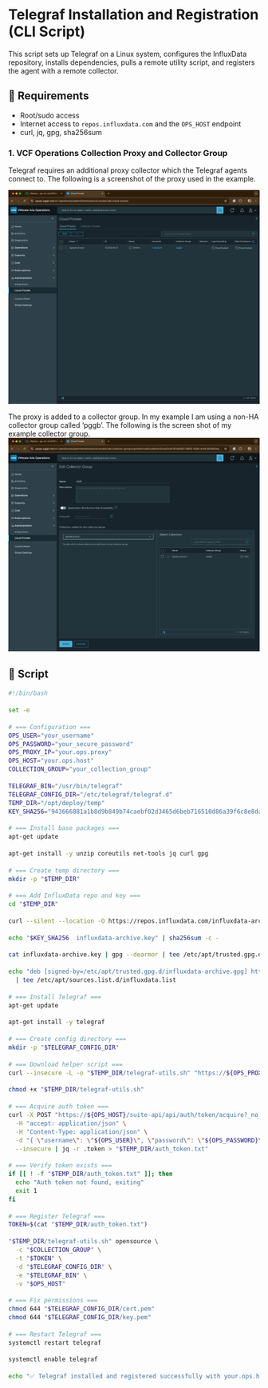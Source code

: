 # Telegraf Installation and Registration (CLI Script)

This script sets up Telegraf on a Linux system, configures the InfluxData repository, installs dependencies, pulls a remote utility script, and registers the agent with a remote collector.

## 🧰 Requirements
- Root/sudo access
- Internet access to `repos.influxdata.com` and the `OPS_HOST` endpoint
- curl, jq, gpg, sha256sum

### 1. VCF Operations Collection Proxy and Collector Group

Telegraf requires an additional proxy collector which the Telegraf agents connect to.  The following is a screenshot of the proxy used in the example.

![](images/CleanShot%202025-05-29%20at%2006.42.42@2x.png)<!-- {"width":755} -->

The proxy is added to a collector group.   In my example I am using a non-HA collector group called ‘pggb’.  The following is the screen shot of my example collector group.
![](images/CleanShot%202025-05-29%20at%2006.46.03@2x.png)<!-- {"width":749} -->



## 📜 Script

```bash
#!/bin/bash

set -e

# === Configuration ===
OPS_USER="your_username"
OPS_PASSWORD="your_secure_password"
OPS_PROXY_IP="your.ops.proxy"
OPS_HOST="your.ops.host"
COLLECTION_GROUP="your_collection_group"

TELEGRAF_BIN="/usr/bin/telegraf"
TELEGRAF_CONFIG_DIR="/etc/telegraf/telegraf.d"
TEMP_DIR="/opt/deploy/temp"
KEY_SHA256="943666881a1b8d9b849b74caebf02d3465d6beb716510d86a39f6c8e8dac7515"

# === Install base packages ===
apt-get update

apt-get install -y unzip coreutils net-tools jq curl gpg

# === Create temp directory ===
mkdir -p "$TEMP_DIR"

# === Add InfluxData repo and key ===
cd "$TEMP_DIR"

curl --silent --location -O https://repos.influxdata.com/influxdata-archive.key

echo "$KEY_SHA256  influxdata-archive.key" | sha256sum -c -

cat influxdata-archive.key | gpg --dearmor | tee /etc/apt/trusted.gpg.d/influxdata-archive.gpg > /dev/null

echo "deb [signed-by=/etc/apt/trusted.gpg.d/influxdata-archive.gpg] https://repos.influxdata.com/debian stable main" \
  | tee /etc/apt/sources.list.d/influxdata.list

# === Install Telegraf ===
apt-get update

apt-get install -y telegraf

# === Create config directory ===
mkdir -p "$TELEGRAF_CONFIG_DIR"

# === Download helper script ===
curl --insecure -L -o "$TEMP_DIR/telegraf-utils.sh" "https://${OPS_PROXY_IP}/downloads/salt/telegraf-utils.sh"

chmod +x "$TEMP_DIR/telegraf-utils.sh"

# === Acquire auth token ===
curl -X POST "https://${OPS_HOST}/suite-api/api/auth/token/acquire?_no_links=true" \
  -H "accept: application/json" \
  -H "Content-Type: application/json" \
  -d "{ \"username\": \"${OPS_USER}\", \"password\": \"${OPS_PASSWORD}\" }" \
  --insecure | jq -r .token > "$TEMP_DIR/auth_token.txt"

# === Verify token exists ===
if [[ ! -f "$TEMP_DIR/auth_token.txt" ]]; then
  echo "Auth token not found, exiting"
  exit 1
fi

# === Register Telegraf ===
TOKEN=$(cat "$TEMP_DIR/auth_token.txt")

"$TEMP_DIR/telegraf-utils.sh" opensource \
  -c "$COLLECTION_GROUP" \
  -t "$TOKEN" \
  -d "$TELEGRAF_CONFIG_DIR" \
  -e "$TELEGRAF_BIN" \
  -v "$OPS_HOST"

# === Fix permissions ===
chmod 644 "$TELEGRAF_CONFIG_DIR/cert.pem"
chmod 644 "$TELEGRAF_CONFIG_DIR/key.pem"

# === Restart Telegraf ===
systemctl restart telegraf

systemctl enable telegraf

echo "✅ Telegraf installed and registered successfully with your.ops.host"
```